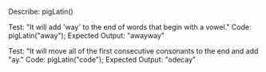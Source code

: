 Describe: pigLatin()

Test: "It will add 'way' to the end of words that begin with a vowel."
Code: pigLatin("away");
Expected Output: "awayway"

Test: "It will move all of the first consecutive consonants to the end and add "ay."
Code: pigLatin("code");
Expected Output: "odecay"
